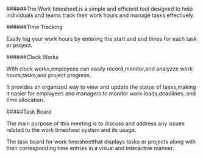 ######The Work timesheet is a simple and efficient tool designed to help individuals and teams track their work hours and manage tasks effectively.

######Time Tracking

Easily log your work hours by entering the start and end times for each task or project.

######Clock Works

With clock works,employees can easily record,monitor,and analyzze work hours,tasks,and project progress.

It provides an organized way to view and update the status of tasks,making it easier for employees and managers to monitor work loads,deadlines, and time allocation.

#####Task Board

The main purpose of this meeting is to discuss and address any issues related to the work timesheet system and its usage.

The task board for work timesheetthat displays tasks or projects along with their corresponding time entries in a visual and interactive manner.

